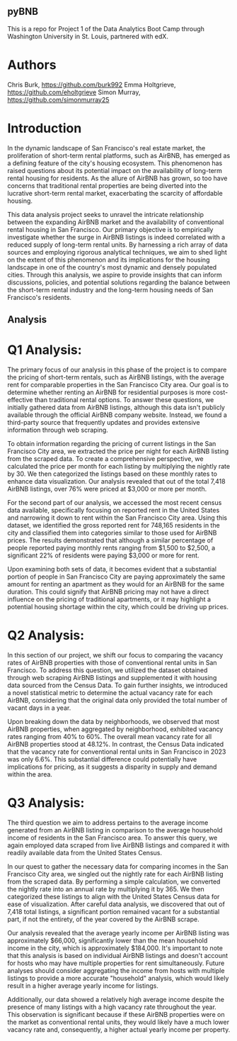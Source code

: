 ## pyBNB
This is a repo for Project 1 of the Data Analytics Boot Camp through Washington University in St. Louis, partnered with edX. 

# Authors

Chris Burk, https://github.com/burk992
Emma Holtgrieve, https://github.com/eholtgrieve
Simon Murray, https://github.com/simonmurray25

# Introduction 

In the dynamic landscape of San Francisco's real estate market, the proliferation of short-term rental platforms, such as AirBNB, has emerged as a defining feature of the city's housing ecosystem. This phenomenon has raised questions about its potential impact on the availability of long-term rental housing for residents. As the allure of AirBNB has grown, so too have concerns that traditional rental properties are being diverted into the lucrative short-term rental market, exacerbating the scarcity of affordable housing.

This data analysis project seeks to unravel the intricate relationship between the expanding AirBNB market and the availability of conventional rental housing in San Francisco. Our primary objective is to empirically investigate whether the surge in AirBNB listings is indeed correlated with a reduced supply of long-term rental units. By harnessing a rich array of data sources and employing rigorous analytical techniques, we aim to shed light on the extent of this phenomenon and its implications for the housing landscape in one of the country's most dynamic and densely populated cities. Through this analysis, we aspire to provide insights that can inform discussions, policies, and potential solutions regarding the balance between the short-term rental industry and the long-term housing needs of San Francisco's residents.

## Analysis

# Q1 Analysis:

The primary focus of our analysis in this phase of the project is to compare the pricing of short-term rentals, such as AirBNB listings, with the average rent for comparable properties in the San Francisco City area. Our goal is to determine whether renting an AirBNB for residential purposes is more cost-effective than traditional rental options. To answer these questions, we initially gathered data from AirBNB listings, although this data isn't publicly available through the official AirBNB company website. Instead, we found a third-party source that frequently updates and provides extensive information through web scraping.

To obtain information regarding the pricing of current listings in the San Francisco City area, we extracted the price per night for each AirBNB listing from the scraped data. To create a comprehensive perspective, we calculated the price per month for each listing by multiplying the nightly rate by 30. We then categorized the listings based on these monthly rates to enhance data visualization. Our analysis revealed that out of the total 7,418 AirBNB listings, over 76% were priced at $3,000 or more per month.

For the second part of our analysis, we accessed the most recent census data available, specifically focusing on reported rent in the United States and narrowing it down to rent within the San Francisco City area. Using this dataset, we identified the gross reported rent for 748,165 residents in the city and classified them into categories similar to those used for AirBNB prices. The results demonstrated that although a similar percentage of people reported paying monthly rents ranging from $1,500 to $2,500, a significant 22% of residents were paying $3,000 or more for rent.

Upon examining both sets of data, it becomes evident that a substantial portion of people in San Francisco City are paying approximately the same amount for renting an apartment as they would for an AirBNB for the same duration. This could signify that AirBNB pricing may not have a direct influence on the pricing of traditional apartments, or it may highlight a potential housing shortage within the city, which could be driving up prices.

# Q2 Analysis:

In this section of our project, we shift our focus to comparing the vacancy rates of AirBNB properties with those of conventional rental units in San Francisco. To address this question, we utilized the dataset obtained through web scraping AirBNB listings and supplemented it with housing data sourced from the Census Data. To gain further insights, we introduced a novel statistical metric to determine the actual vacancy rate for each AirBNB, considering that the original data only provided the total number of vacant days in a year.

Upon breaking down the data by neighborhoods, we observed that most AirBNB properties, when aggregated by neighborhood, exhibited vacancy rates ranging from 40% to 60%. The overall mean vacancy rate for all AirBNB properties stood at 48.12%. In contrast, the Census Data indicated that the vacancy rate for conventional rental units in San Francisco in 2023 was only 6.6%. This substantial difference could potentially have implications for pricing, as it suggests a disparity in supply and demand within the area.

# Q3 Analysis:

The third question we aim to address pertains to the average income generated from an AirBNB listing in comparison to the average household income of residents in the San Francisco area. To answer this query, we again employed data scraped from live AirBNB listings and compared it with readily available data from the United States Census.

In our quest to gather the necessary data for comparing incomes in the San Francisco City area, we singled out the nightly rate for each AirBNB listing from the scraped data. By performing a simple calculation, we converted the nightly rate into an annual rate by multiplying it by 365. We then categorized these listings to align with the United States Census data for ease of visualization. After careful data analysis, we discovered that out of 7,418 total listings, a significant portion remained vacant for a substantial part, if not the entirety, of the year covered by the AirBNB scrape.

Our analysis revealed that the average yearly income per AirBNB listing was approximately $66,000, significantly lower than the mean household income in the city, which is approximately $184,000. It's important to note that this analysis is based on individual AirBNB listings and doesn't account for hosts who may have multiple properties for rent simultaneously. Future analyses should consider aggregating the income from hosts with multiple listings to provide a more accurate "household" analysis, which would likely result in a higher average yearly income for listings.

Additionally, our data showed a relatively high average income despite the presence of many listings with a high vacancy rate throughout the year. This observation is significant because if these AirBNB properties were on the market as conventional rental units, they would likely have a much lower vacancy rate and, consequently, a higher actual yearly income per property.